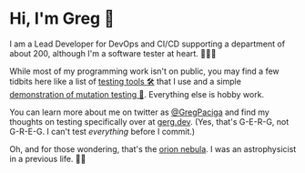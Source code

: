 # Hi, I'm Greg 👋

I am a Lead Developer for DevOps and CI/CD supporting a department of about 200, although I'm a software tester at heart. 🍁🏳️‍🌈

While most of my programming work isn't on public, you may find a few tidbits here like a list of [testing tools 🛠️](https://github.com/gpaciga/testing-tools) that I use and a simple [demonstration of mutation testing 👾](https://github.com/gpaciga/mutation-testing-demo). Everything else is hobby work.

You can learn more about me on twitter as [@GregPaciga](https://twitter.com/gregpaciga) and find my thoughts on testing specifically over at [gerg.dev](https://gerg.dev). (Yes, that's G-E-R-G, not G-R-E-G. I can't test _everything_ before I commit.)

Oh, and for those wondering, that's the [orion nebula](https://apod.nasa.gov/apod/ap191030.html). I was an astrophysicist in a previous life. 🌟🌌
